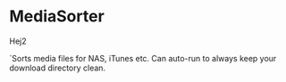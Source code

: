 MediaSorter
===========
Hej2

`Sorts media files for NAS, iTunes etc. Can auto-run to always keep your download directory clean.
